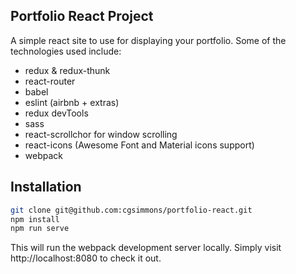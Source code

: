 ## Portfolio React Project

A simple react site to use for displaying your portfolio. Some of the technologies used include:
* redux & redux-thunk
* react-router
* babel
* eslint (airbnb + extras)
* redux devTools
* sass
* react-scrollchor for window scrolling
* react-icons (Awesome Font and Material icons support)
* webpack

## Installation
```bash
git clone git@github.com:cgsimmons/portfolio-react.git
npm install
npm run serve
```

This will run the webpack development server locally. Simply visit http://localhost:8080 to check it out.
